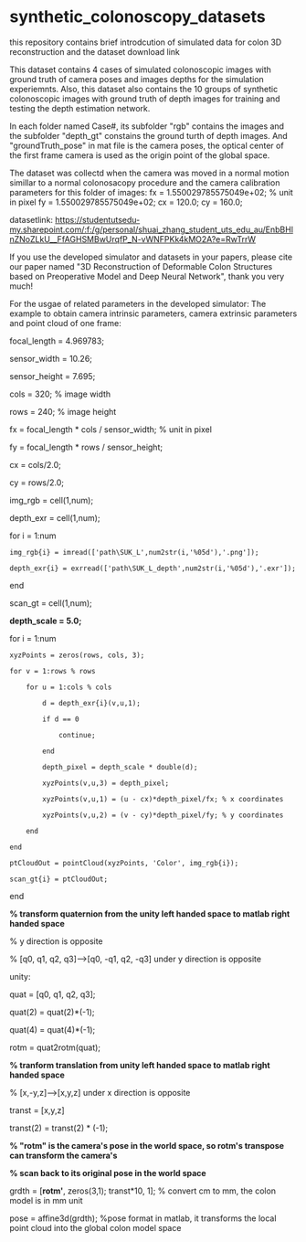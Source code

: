 # synthetic_colonoscopy_datasets
this repository contains brief introdcution of simulated data for colon 3D reconstruction and the dataset download link

This dataset contains 4 cases of simulated colonoscopic images with ground truth of camera poses and images depths for the simulation experiemnts.
Also, this dataset also contains the 10 groups of synthetic colonoscopic images with ground truth of depth images for training and testing the depth estimation network.

In each folder named Case#, its subfolder "rgb" contains the images and the subfolder "depth_gt" constains the ground turth of depth images. 
And "groundTruth_pose" in mat file is the camera poses, the optical center of the first frame camera is used as the origin point of the global space.

The dataset was collectd when the camera was moved in a normal motion simillar to a normal colonosacopy procedure and the camera calibration parameters for this folder of images: fx = 1.550029785575049e+02; % unit in pixel fy = 1.550029785575049e+02; cx = 120.0; cy = 160.0;

datasetlink: https://studentutsedu-my.sharepoint.com/:f:/g/personal/shuai_zhang_student_uts_edu_au/EnbBHlnZNoZLkU__FfAGHSMBwUrqfP_N-vWNFPKk4kMO2A?e=RwTrrW

If you use the developed simulator and datasets in your papers, please cite our paper named "3D Reconstruction of Deformable Colon Structures based on Preoperative Model and Deep Neural Network", thank you very much!


For the usgae of related parameters in the developed simulator:
The example to obtain camera intrinsic parameters, camera extrinsic parameters and point cloud of one frame:

focal_length = 4.969783; 

sensor_width = 10.26; 

sensor_height = 7.695;

cols = 320; % image width

rows = 240; % image height

fx = focal_length * cols / sensor_width; % unit in pixel

fy = focal_length * rows / sensor_height;

cx = cols/2.0;

cy = rows/2.0;

img_rgb = cell(1,num);

depth_exr = cell(1,num);

for i = 1:num

    img_rgb{i} = imread(['path\SUK_L',num2str(i,'%05d'),'.png']);
    
    depth_exr{i} = exrread(['path\SUK_L_depth',num2str(i,'%05d'),'.exr']);
    
end

scan_gt = cell(1,num);

**depth_scale = 5.0;**

for i = 1:num

    xyzPoints = zeros(rows, cols, 3);
    
    for v = 1:rows % rows
    
        for u = 1:cols % cols
        
            d = depth_exr{i}(v,u,1);
            
            if d == 0
            
                continue;
                
            end
            
            depth_pixel = depth_scale * double(d);
            
            xyzPoints(v,u,3) = depth_pixel;
            
            xyzPoints(v,u,1) = (u - cx)*depth_pixel/fx; % x coordinates
            
            xyzPoints(v,u,2) = (v - cy)*depth_pixel/fy; % y coordinates
            
        end
        
    end
    
    ptCloudOut = pointCloud(xyzPoints, 'Color', img_rgb{i});
    
    scan_gt{i} = ptCloudOut; 
    
end


**% transform quaternion from the unity left handed space to matlab right handed space**

% y direction is opposite 

% [q0, q1, q2, q3]-->[q0, -q1, q2, -q3] under y direction is opposite

unity:

quat = [q0, q1, q2, q3];

quat(2) = quat(2)*(-1);

quat(4) = quat(4)*(-1);

rotm = quat2rotm(quat);

**% tranform translation from unity left handed space to matlab right handed space**

% [x,-y,z]-->[x,y,z] under x direction is opposite

transt = [x,y,z]

transt(2) = transt(2) * (-1);

**% "rotm" is the camera's pose in the world space, so rotm's transpose can transform the camera's**

**% scan back to its original pose in the world space**

grdth = [**rotm'**, zeros(3,1); transt*10, 1]; % convert cm to mm, the colon model is in mm unit

pose = affine3d(grdth); %pose format in matlab, it transforms the local point cloud into the global colon model space


